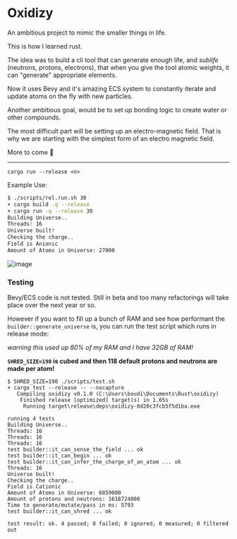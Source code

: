 # Oxidizy

An ambitious project to mimic the smaller things in life.

This is how I learned rust.

The idea was to build a cli tool that can generate enough life, and _sublife_ (neutrons, protons, electrons), that when you give the tool atomic weights, it can "generate" appropriate elements.

Now it uses Bevy and it's amazing ECS system to constantly iterate and update atoms on the fly with new particles.

Another ambitious goal, would be to set up bonding logic to create water or other compounds.

The most difficult part will be setting up an electro-magnetic field. That is why we are starting with the simplest form of an electro magnetic field.

More to come :rocket:

---

`cargo run --release <n>`

Example Use:

```bash
$ ./scripts/rel.run.sh 30
+ cargo build -q --release
+ cargo run -q --release 30
Building Universe..
Threads: 16
Universe built!
Checking the charge..
Field is Anionic
Amount of Atoms in Universe: 27000
```

![image](https://user-images.githubusercontent.com/9837366/99133467-5dfd2680-25d7-11eb-9377-de7feb36336d.png)

### Testing

Bevy/ECS code is not tested. Still in beta and too many refactorings will take place over the next year or so.

However if you want to fill up a bunch of RAM and see how performant the `builder::generate_universe` is, you can run the test script which runs in release mode:

_warning this used up 80% of my RAM and I have 32GB of RAM!_

**`SHRED_SIZE=190` is cubed and then 118 default protons and neutrons are made per atom!**

```
$ SHRED_SIZE=190 ./scripts/test.sh
+ cargo test --release -- --nocapture
   Compiling oxidizy v0.1.0 (C:\Users\boudi\Documents\Rust\oxidizy)
    Finished release [optimized] target(s) in 1.65s
     Running target\release\deps\oxidizy-0d20c3fcb5f5d1ba.exe

running 4 tests
Building Universe..
Threads: 16
Threads: 16
Threads: 16
test builder::it_can_sense_the_field ... ok
test builder::it_can_begin ... ok
test builder::it_can_infer_the_charge_of_an_atom ... ok
Threads: 16
Universe built!
Checking the charge..
Field is Cationic
Amount of Atoms in Universe: 6859000
Amount of protons and neutrons: 1618724000
Time to generate/mutate/pass in ms: 5793
test builder::it_can_shred ... ok

test result: ok. 4 passed; 0 failed; 0 ignored; 0 measured; 0 filtered out
```
